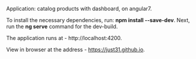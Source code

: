 Application: catalog products with dashboard, on angular7.


To install the necessary dependencies, run: **npm install --save-dev**. Next, run the **ng serve** command for the dev-build.

The application runs at - http://localhost:4200.

View in browser at the address - https://just31.github.io.
